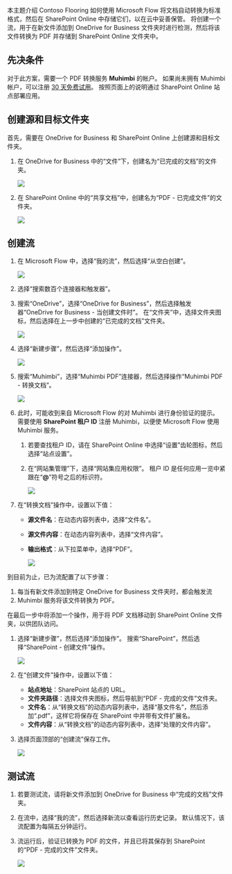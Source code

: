 本主题介绍 Contoso Flooring 如何使用 Microsoft Flow 将文档自动转换为标准格式，然后在 SharePoint Online 中存储它们，以在云中妥善保管。 将创建一个流，用于在新文件添加到 OneDrive for Business 文件夹时进行检测，然后将该文件转换为 PDF 并存储到 SharePoint Online 文件夹中。 

## <a name="prerequisites"></a>先决条件
对于此方案，需要一个 PDF 转换服务 **Muhimbi** 的帐户。 如果尚未拥有 Muhimbi 帐户，可以注册 [30 天免费试用](http://www.muhimbi.com/Products/PDF-Converter-for-SharePoint/Products-PDF-Converter-for-SharePoint-Free-Trial.aspx)。 按照页面上的说明通过 SharePoint Online 站点部署应用。 

## <a name="create-the-source-and-target-folders"></a>创建源和目标文件夹
首先，需要在 OneDrive for Business 和 SharePoint Online 上创建源和目标文件夹。 

1. 在 OneDrive for Business 中的“文件”下，创建名为“已完成的文档”的文件夹。 
   
    ![](./media/learning-create-pdf/onedrive-folder.png)
2. 在 SharePoint Online 中的“共享文档”中，创建名为“PDF - 已完成文件”的文件夹。 
   
    ![](./media/learning-create-pdf/sharepoint-folder.png)

## <a name="create-the-flow"></a>创建流
1. 在 Microsoft Flow 中，选择“我的流”，然后选择“从空白创建”。 
   
    ![](./media/learning-create-pdf/create-blank-flow.png)
2. 选择“搜索数百个连接器和触发器”。
3. 搜索“OneDrive”，选择“OneDrive for Business”，然后选择触发器“OneDrive for Business - 当创建文件时”。 在“文件夹”中，选择文件夹图标，然后选择在上一步中创建的“已完成的文档”文件夹。 
   
    ![](./media/learning-create-pdf/onedrive-trigger.png)
4. 选择“新建步骤”，然后选择“添加操作”。 
   
    ![](./media/learning-create-pdf/new-action.png)
5. 搜索“Muhimbi”，选择“Muhimbi PDF”连接器，然后选择操作“Muhimbi PDF - 转换文档”。
   
    ![](./media/learning-create-pdf/muhimbi-action.png)
6. 此时，可能收到来自 Microsoft Flow 的对 Muhimbi 进行身份验证的提示。 需要使用 **SharePoint 租户 ID** 注册 Muhimbi，以便使 Microsoft Flow 使用 Muhimbi 服务。 
   
   1. 若要查找租户 ID，请在 SharePoint Online 中选择“设置”齿轮图标，然后选择“站点设置”。
   2. 在“网站集管理”下，选择“网站集应用权限”。 租户 ID 是任何应用一览中紧跟在“**@**”符号之后的标识符。 
      
       ![](./media/learning-create-pdf/tenant-id.png)
7. 在“转换文档”操作中，设置以下值：
   
   * **源文件名**：在动态内容列表中，选择“文件名”。
   * **源文件内容**：在动态内容列表中，选择“文件内容”。
   * **输出格式**：从下拉菜单中，选择“PDF”。
     
     ![](./media/learning-create-pdf/muhimbi-configuration.png)

到目前为止，已为流配置了以下步骤： 

1. 每当有新文件添加到特定 OneDrive for Business 文件夹时，都会触发流 
2. Muhimbi 服务将该文件转换为 PDF。 

在最后一步中将添加一个操作，用于将 PDF 文档移动到 SharePoint Online 文件夹，以供团队访问。  

1. 选择“新建步骤”，然后选择“添加操作”。  搜索“SharePoint”，然后选择“SharePoint - 创建文件”操作。 
   
    ![](./media/learning-create-pdf/sharepoint-create-file.png)
2. 在“创建文件”操作中，设置以下值：
   
   * **站点地址**：SharePoint 站点的 URL。  
   * **文件夹路径**：选择文件夹图标，然后导航到“PDF - 完成的文件”文件夹。
   * **文件名**：从“转换文档”的动态内容列表中，选择“基文件名”，然后添加“.pdf”，这样它将保存在 SharePoint 中并带有文件扩展名。 
   * **文件内容**：从“转换文档”的动态内容列表中，选择“处理的文件内容”。
3. 选择页面顶部的“创建流”保存工作。
   
    ![](./media/learning-create-pdf/sharepoint-configure-file.png)

## <a name="test-the-flow"></a>测试流
1. 若要测试流，请将新文件添加到 OneDrive for Business 中“完成的文档”文件夹。 
2. 在流中，选择“我的流”，然后选择新流以查看运行历史记录。 默认情况下，该流配置为每隔五分钟运行。 
3. 流运行后，验证已转换为 PDF 的文件，并且已将其保存到 SharePoint 的“PDF - 完成的文件”文件夹。 
   
    ![](./media/learning-create-pdf/test-the-flow.png)

